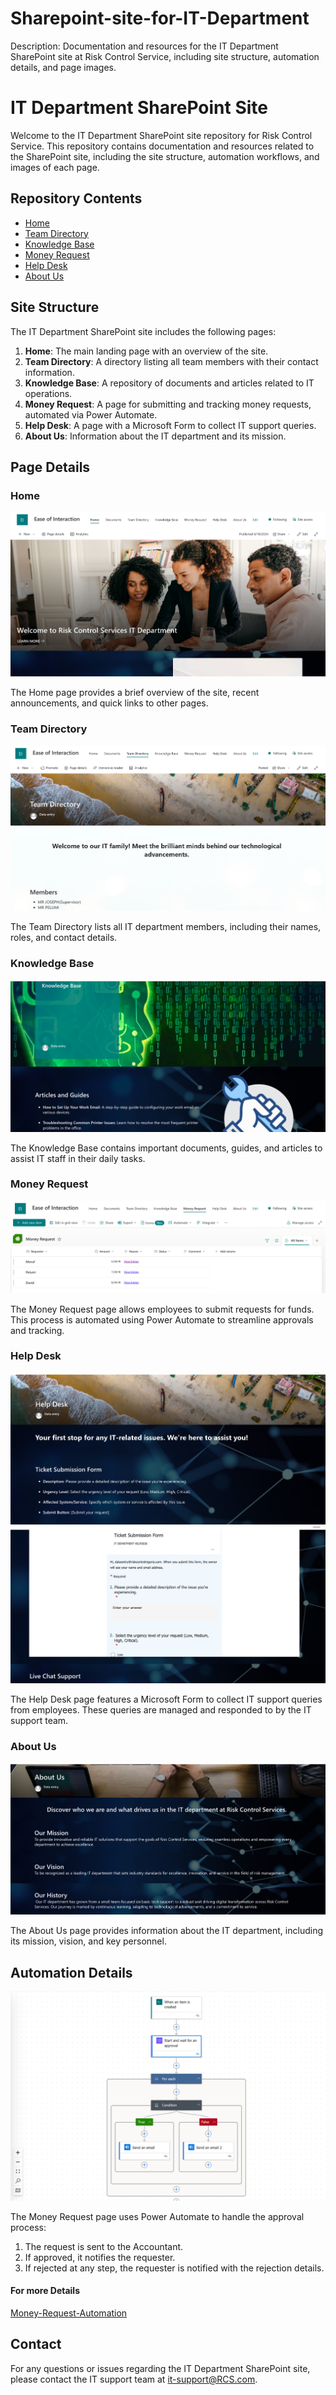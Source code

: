 # Sharepoint-site-for-IT-Department
Description: Documentation and resources for the IT Department SharePoint site at Risk Control Service, including site structure, automation details, and page images.
# IT Department SharePoint Site

Welcome to the IT Department SharePoint site repository for Risk Control Service. This repository contains documentation and resources related to the SharePoint site, including the site structure, automation workflows, and images of each page.

## Repository Contents

- [Home](#home)
- [Team Directory](#team-directory)
- [Knowledge Base](#knowledge-base)
- [Money Request](#money-request)
- [Help Desk](#help-desk)
- [About Us](#about-us)

## Site Structure

The IT Department SharePoint site includes the following pages:
1. **Home**: The main landing page with an overview of the site.
2. **Team Directory**: A directory listing all team members with their contact information.
3. **Knowledge Base**: A repository of documents and articles related to IT operations.
4. **Money Request**: A page for submitting and tracking money requests, automated via Power Automate.
5. **Help Desk**: A page with a Microsoft Form to collect IT support queries.
6. **About Us**: Information about the IT department and its mission.

## Page Details

### Home

![Home Page](images-home-page.png)

The Home page provides a brief overview of the site, recent announcements, and quick links to other pages.

### Team Directory

![Team Directory](images-team-directory.png)

The Team Directory lists all IT department members, including their names, roles, and contact details.

### Knowledge Base

![Knowledge Base](images-knowledge-base.png)

The Knowledge Base contains important documents, guides, and articles to assist IT staff in their daily tasks.

### Money Request

![Money Request](images-money-request.png)

The Money Request page allows employees to submit requests for funds. This process is automated using Power Automate to streamline approvals and tracking.

### Help Desk

![Help Desk](images-help-desk.png)
![Help Deskform](images-help-deskform.png)

The Help Desk page features a Microsoft Form to collect IT support queries from employees. These queries are managed and responded to by the IT support team.

### About Us

![About Us](images-about-us.png)

The About Us page provides information about the IT department, including its mission, vision, and key personnel.

## Automation Details
![Automation Details](images-Automation.png)


The Money Request page uses Power Automate to handle the approval process:
1. The request is sent to the Accountant.
3. If approved, it notifies the requester.
4. If rejected at any step, the requester is notified with the rejection details.
#### For more Details 
[Money-Request-Automation](https://github.com/nofiupelumi/Power-Automation-Money-Request-Automation/tree/main)

## Contact

For any questions or issues regarding the IT Department SharePoint site, please contact the IT support team at [it-support@RCS.com](mailto:it-support@RCS.com).
